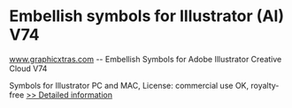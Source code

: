 # Embellish symbols for Illustrator (AI) V74
www.graphicxtras.com -- Embellish Symbols for Adobe Illustrator Creative Cloud V74

Symbols for Illustrator PC and MAC, License: commercial use OK, royalty-free
[>> Detailed information](https://secure.shareit.com/shareit/product.html?productid=300469191&affiliateid=200057808)